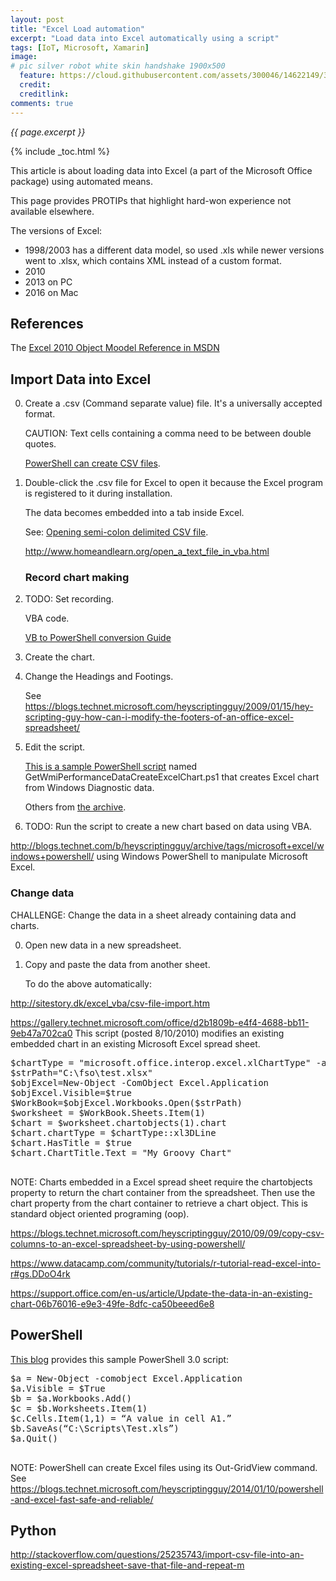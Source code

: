 ```yaml
---
layout: post
title: "Excel Load automation"
excerpt: "Load data into Excel automatically using a script"
tags: [IoT, Microsoft, Xamarin]
image:
# pic silver robot white skin handshake 1900x500
  feature: https://cloud.githubusercontent.com/assets/300046/14622149/306629f0-0585-11e6-961a-dc8f60dadbf6.jpg
  credit: 
  creditlink: 
comments: true
---
```

<i>{{ page.excerpt }}</i>

{% include _toc.html %}

This article is about loading data into Excel (a part of the Microsoft Office package)
using automated means.

This page provides PROTIPs that highlight hard-won experience not available elsewhere.

The versions of Excel:

   * 1998/2003 has a different data model, so used .xls while newer versions went to .xlsx,
   which contains XML instead of a custom format.
   * 2010
   * 2013 on PC
   * 2016 on Mac

## References

The <a target="_blank" href="https://msdn.microsoft.com/en-us/library/bb149081(office.12).aspx"> 
Excel 2010 Object Moodel Reference in MSDN</a>


## Import Data into Excel

0. Create a .csv (Command separate value) file. It's a universally accepted format.

   CAUTION: Text cells containing a comma need to be between double quotes.

   <a target="_blank" href="https://blogs.technet.microsoft.com/heyscriptingguy/2014/02/04/use-powershell-to-create-csv-file-to-open-in-excel/">
   PowerShell can create CSV files</a>.

0. Double-click the .csv file for Excel to open it because 
   the Excel program is registered to it during installation.
 
   The data becomes embedded into a tab inside Excel.

   See: <a target="_blank" href="http://stackoverflow.com/a/554841/1431750">
   Opening semi-colon delimited CSV file</a>.

   http://www.homeandlearn.org/open_a_text_file_in_vba.html


   ### Record chart making 

0. TODO: Set recording.

   VBA code.

   <a target="_blank" href="https://technet.microsoft.com/en-us/library/hh848796.aspx">
   VB to PowerShell conversion Guide</a>

0. Create the chart.
0. Change the Headings and Footings.

   See https://blogs.technet.microsoft.com/heyscriptingguy/2009/01/15/hey-scripting-guy-how-can-i-modify-the-footers-of-an-office-excel-spreadsheet/

0. Edit the script.

   <a target="_blank" href="https://blogs.technet.microsoft.com/heyscriptingguy/2008/11/27/hey-scripting-guy-how-can-i-pull-server-diagnostic-information-and-have-it-saved-in-an-excel-spreadsheet-with-a-chart/">
   This is a sample PowerShell script</a> 
   named GetWmiPerformanceDataCreateExcelChart.ps1
   that creates Excel chart from Windows Diagnostic data.

   Others from <a target="_blank" href="https://technet.microsoft.com/library/ee332540.aspx">
   the archive</a>.

0. TODO: Run the script to create a new chart based on data using VBA.

http://blogs.technet.com/b/heyscriptingguy/archive/tags/microsoft+excel/windows+powershell/
using Windows PowerShell to manipulate Microsoft Excel. 


   ### Change data

   CHALLENGE: Change the data in a sheet already containing data and charts.

0. Open new data in a new spreadsheet.
0. Copy and paste the data from another sheet.
 
   To do the above automatically:

http://sitestory.dk/excel_vba/csv-file-import.htm

https://gallery.technet.microsoft.com/office/d2b1809b-e4f4-4688-bb11-9eb47a702ca0
This script (posted 8/10/2010) modifies an existing embedded chart in an existing Microsoft Excel spread sheet.

   <pre>
$chartType = "microsoft.office.interop.excel.xlChartType" -as [type] 
$strPath="C:\fso\test.xlsx" 
$objExcel=New-Object -ComObject Excel.Application 
$objExcel.Visible=$true 
$WorkBook=$objExcel.Workbooks.Open($strPath) 
$worksheet = $WorkBook.Sheets.Item(1) 
$chart = $worksheet.chartobjects(1).chart 
$chart.chartType = $chartType::xl3DLine 
$chart.HasTitle = $true 
$chart.ChartTitle.Text = "My Groovy Chart"
   </pre>

   NOTE: Charts embedded in a Excel spread sheet require the chartobjects property to return the chart container from the spreadsheet. Then use the chart property from the chart container to retrieve a chart object. 
   This is standard object oriented programing (oop). 


https://blogs.technet.microsoft.com/heyscriptingguy/2010/09/09/copy-csv-columns-to-an-excel-spreadsheet-by-using-powershell/

https://www.datacamp.com/community/tutorials/r-tutorial-read-excel-into-r#gs.DDoO4rk

https://support.office.com/en-us/article/Update-the-data-in-an-existing-chart-06b76016-e9e3-49fe-8dfc-ca50beeed6e8

## PowerShell

<a target="_blank" href="https://blogs.technet.microsoft.com/heyscriptingguy/2006/09/08/how-can-i-use-windows-powershell-to-automate-microsoft-excel/">
This blog</a> provides this sample PowerShell 3.0 script:

   <pre>
$a = New-Object -comobject Excel.Application
$a.Visible = $True
$b = $a.Workbooks.Add()
$c = $b.Worksheets.Item(1)
$c.Cells.Item(1,1) = “A value in cell A1.”
$b.SaveAs(“C:\Scripts\Test.xls”)
$a.Quit()
  </pre>

NOTE: PowerShell can create Excel files using its Out-GridView command.
See https://blogs.technet.microsoft.com/heyscriptingguy/2014/01/10/powershell-and-excel-fast-safe-and-reliable/


## Python

http://stackoverflow.com/questions/25235743/import-csv-file-into-an-existing-excel-spreadsheet-save-that-file-and-repeat-m


